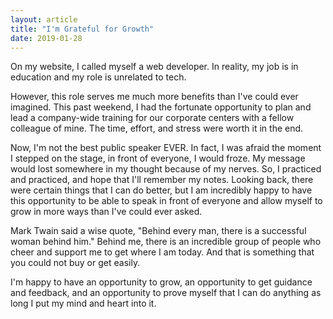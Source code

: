 ```yaml
---
layout: article
title: "I'm Grateful for Growth"
date: 2019-01-28
---
```


On my website, I called myself a web developer. In reality, my job is in education and my role is unrelated to tech. 

However, this role serves me much more benefits than I've could ever imagined. This past weekend, I had the fortunate opportunity to plan and lead a company-wide training for our corporate centers with a fellow colleague of mine. The time, effort, and stress were worth it in the end. 

Now, I'm not the best public speaker EVER. In fact, I was afraid the moment I stepped on the stage, in front of everyone, I would froze. My message would lost somewhere in my thought because of my nerves. So, I practiced and practiced, and hope that I'll remember my notes. Looking back, there were certain things that I can do better, but I am incredibly happy to have this opportunity to be able to speak in front of everyone and allow myself to grow in more ways than I've could ever asked. 

Mark Twain said a wise quote, "Behind every man, there is a successful woman behind him." Behind me, there is an incredible group of people who cheer and support me to get where I am today. And that is something that you could not buy or get easily. 

I'm happy to have an opportunity to grow, an opportunity to get guidance and feedback, and an opportunity to prove myself that I can do anything as long I put my mind and heart into it. 
